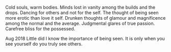 Cold souls, warm bodies.
Minds lost in vanity among the builds and the drops.
Dancing for others and not for the self.
The thought of being seen more erotic than love it self.
Drunken thoughts of glamour and magnificence among the normal and the average.
Judgmental glares of true passion.
Carefree bliss for the possessed.

Aug 2018
Little did I know the importance of being seen.
It is only when you see yourself do you truly see others.
